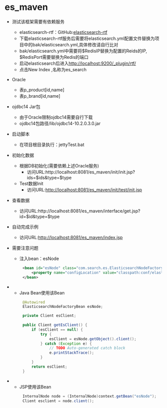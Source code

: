 es_maven
========
* 测试该框架需要有依赖服务  
	* elasticsearch-rtf：GitHub:[elasticsearch-rtf](https://github.com/medcl/elasticsearch-rtf/)  
	* 下载elasticsearch-rtf服务后需要将elasticsearch.yml配置文件替换为项目中的bak/elasticsearch.yml,具体修改请自行比对  
	* bak/elasticsearch.yml中需要将$RedisIP替换为配置的Reids的IP, $RedisPort需要替换为Redis的端口  
	* 启动elasticsearch后进入[http://localhost:9200/_plugin/rtf/](http://localhost:9200/_plugin/rtf/)  
	* 点击New Index ,名称为es_search

* Oracle  
	* 表p_product[id,name]  
	* 表p_brand[id,name]

* ojdbc14 Jar包  
	* 由于Oracle限制ojdbc14需要自行下载  
	* ojdbc14包路径/lib/ojdbc14-10.2.0.3.0.jar

* 启动脚本  
	* 在项目根目录执行：jettyTest.bat

* 初始化数据  
	* 根据DB初始化(需要依赖上述Oracle服务)  
		* 访问URL:http://localhost:8081/es_maven/init/init.jsp?ids=$ids&type=$type  
	* Test数据Init  
		* 访问URL:[http://localhost:8081/es_maven/init/test/init.jsp](http://localhost:8081/es_maven/init/test/init.jsp)

* 查看数据  
	* 访问URL:http://localhost:8081/es_maven/interface/get.jsp?id=$id&type=$type

* 自动完成示例  
	* 访问URL:[http://localhost:8081/es_maven/index.jsp](http://localhost:8081/es_maven/index.jsp)

* 需要注意问题  
	* 注入bean：esNode  
```xml
		<bean id="esNode" class="com.search.es.ElasticsearchNodeFactoryBean">
			<property name="configLocation" value="classpath:conf/elasticsearch.properties" />
		</bean>
```  
*  
	* Java Bean使用该Bean 
```java
		@Autowired
		ElasticsearchNodeFactoryBean esNode;

		private Client esClient;
	
		public Client getEsClient() {
			if (esClient == null) {
				try {
					esClient = esNode.getObject().client();
				} catch (Exception e) {
					// TODO Auto-generated catch block
					e.printStackTrace();
				}
			}
			return esClient;
		}
```  
*  
	* JSP使用该Bean  
```java
		InternalNode node = (InternalNode)context.getBean("esNode");
		Client esclient = node.client();
```

